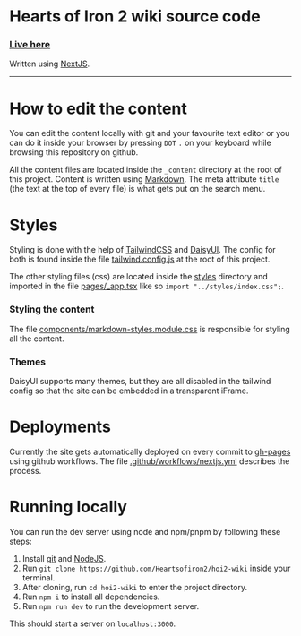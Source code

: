 # Hearts of Iron 2 wiki source code

### [Live here](https://www.hoi2bunker.com/hoi2-wiki)

Written using [NextJS](https://nextjs.org/).

---

# How to edit the content

You can edit the content locally with git and your favourite text editor or you can do it inside your browser by pressing
`DOT` `.` on your keyboard while browsing this repository on github.

All the content files are located inside the `_content` directory at the root of this project. Content is written using
[Markdown](https://www.markdownguide.org/). The meta attribute `title` (the text at the top of every file) is what gets put on the search menu.

# Styles

Styling is done with the help of [TailwindCSS](https://tailwindcss.com/) and [DaisyUI](https://daisyui.com/).
The config for both is found inside the file [tailwind.config.js](tailwind.config.js) at the root of this project.

The other styling files (css) are located inside the [styles](styles) directory and imported in the file [pages/_app.tsx](pages/_app.tsx)
like so `import "../styles/index.css";`.

### Styling the content

The file [components/markdown-styles.module.css](components/markdown-styles.module.css) is responsible for styling all the content.

### Themes

DaisyUI supports many themes, but they are all disabled in the tailwind config so that the site can be embedded in a transparent iFrame.

# Deployments

Currently the site gets automatically deployed on every commit to
[gh-pages](https://docs.github.com/en/pages/getting-started-with-github-pages/creating-a-github-pages-site)
using github workflows. The file [.github/workflows/nextjs.yml](.github/workflows/nextjs.yml) describes the process.

# Running locally

You can run the dev server using node and npm/pnpm by following these steps:

1. Install [git](https://git-scm.com/) and [NodeJS](https://nodejs.dev/en/).
2. Run `git clone https://github.com/Heartsofiron2/hoi2-wiki` inside your terminal.
3. After cloning, run `cd hoi2-wiki` to enter the project directory.
4. Run `npm i` to install all dependencies.
5. Run `npm run dev` to run the development server.

This should start a server on `localhost:3000`.

